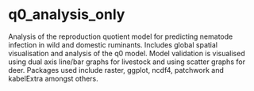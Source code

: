 # q0_analysis_only
Analysis of the reproduction quotient model for predicting nematode infection in wild and domestic ruminants.
Includes global spatial visualisation and analysis of the q0 model. 
Model validation is visualised using dual axis line/bar graphs for livestock and using scatter graphs for deer. 
Packages used include raster, ggplot, ncdf4, patchwork and kabelExtra amongst others.
